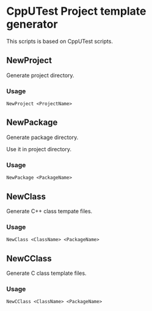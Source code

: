# CppUTest Project template generator

This scripts is based on CppUTest scripts.


## NewProject

Generate project directory.

### Usage

`NewProject <ProjectName>`


## NewPackage

Generate package directory.

Use it in project directory.

### Usage

`NewPackage <PackageName>`


## NewClass

Generate C++ class tempate files.

### Usage

`NewClass <ClassName> <PackageName>`


## NewCClass

Generate C class template files.

### Usage

`NewCClass <ClassName> <PackageName>`

